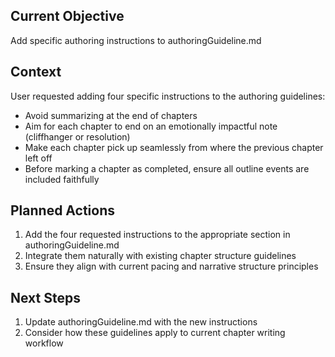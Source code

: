 ## Current Objective
Add specific authoring instructions to authoringGuideline.md

## Context
User requested adding four specific instructions to the authoring guidelines:
- Avoid summarizing at the end of chapters
- Aim for each chapter to end on an emotionally impactful note (cliffhanger or resolution)
- Make each chapter pick up seamlessly from where the previous chapter left off
- Before marking a chapter as completed, ensure all outline events are included faithfully

## Planned Actions
1. Add the four requested instructions to the appropriate section in authoringGuideline.md
2. Integrate them naturally with existing chapter structure guidelines
3. Ensure they align with current pacing and narrative structure principles

## Next Steps
1. Update authoringGuideline.md with the new instructions
2. Consider how these guidelines apply to current chapter writing workflow
